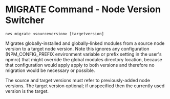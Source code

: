# MIGRATE Command - Node Version Switcher

    nvs migrate <sourceversion> [targetversion]

Migrates globally-installed and globally-linked modules from a source node version to a target node version. Note this ignores any configuration (NPM_CONFIG_PREFIX environment variable or prefix setting in the user's npmrc) that might override the global modules directory location, because that configuration would apply apply to both versions and therefore no migration would be necessary or possible.

The source and target versions must refer to previously-added node versions. The target version optional; if unspecified then the currently used version is the target.
